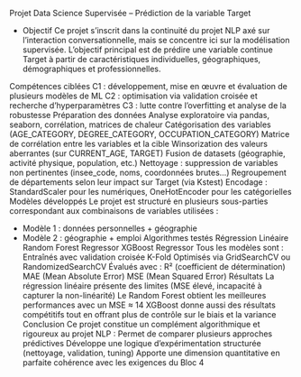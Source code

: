Projet Data Science Supervisée – Prédiction de la variable Target
 - Objectif
Ce projet s’inscrit dans la continuité du projet NLP axé sur l’interaction conversationnelle, mais se concentre ici sur la modélisation supervisée. L’objectif principal est de prédire une variable continue Target à partir de caractéristiques individuelles, géographiques, démographiques et professionnelles.
 
Compétences ciblées
 C1 : développement, mise en œuvre et évaluation de plusieurs modèles de ML
C2 : optimisation via validation croisée et recherche d’hyperparamètres
C3 : lutte contre l’overfitting et analyse de la robustesse
 Préparation des données
 Analyse exploratoire via pandas, seaborn, corrélation, matrices de chaleur
 Catégorisation des variables (AGE_CATEGORY, DEGREE_CATEGORY, OCCUPATION_CATEGORY)
Matrice de corrélation entre les variables et la cible
Winsorization des valeurs aberrantes (sur CURRENT_AGE, TARGET)
Fusion de datasets (géographie, activité physique, population, etc.)
Nettoyage : suppression de variables non pertinentes (insee_code, noms, coordonnées brutes…)
 Regroupement de départements selon leur impact sur Target (via Kstest)
 Encodage : StandardScaler pour les numériques, OneHotEncoder pour les catégorielles
 Modèles développés
Le projet est structuré en plusieurs sous-parties correspondant aux combinaisons de variables utilisées :
- Modèle 1 : données personnelles + géographie
- Modèle 2 : géographie + emploi
 Algorithmes testés
Régression Linéaire
Random Forest Regressor
XGBoost Regressor
Tous les modèles sont :
Entraînés avec validation croisée K-Fold
Optimisés via GridSearchCV ou RandomizedSearchCV
Évalués avec :
R² (coefficient de détermination)
MAE (Mean Absolute Error)
MSE (Mean Squared Error)
 Résultats
La régression linéaire présente des limites (MSE élevé, incapacité à capturer la non-linéarité)
Le Random Forest obtient les meilleures performances avec un MSE ≈ 14
XGBoost donne aussi des résultats compétitifs tout en offrant plus de contrôle sur le biais et la variance
Conclusion
Ce projet constitue un complément algorithmique et rigoureux au projet NLP :
Permet de comparer plusieurs approches prédictives
Développe une logique d’expérimentation structurée (nettoyage, validation, tuning)
Apporte une dimension quantitative en parfaite cohérence avec les exigences du Bloc 4
